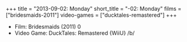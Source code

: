 +++
title = "2013-09-02: Monday"
short_title = "-02: Monday"
films = ["bridesmaids-2011"]
video-games = ["ducktales-remastered"]
+++


* Film: Bridesmaids (2011) 0
* Video Game: DuckTales: Remastered {WiiU} /b/
